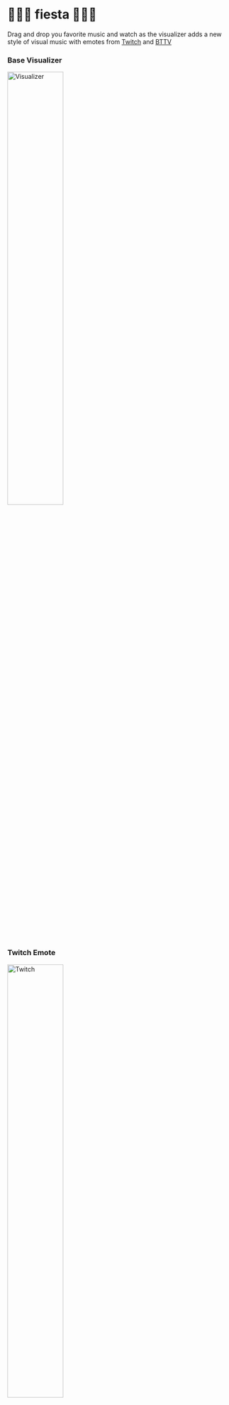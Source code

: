 # 🎉🎉🎉 fiesta 🎉🎉🎉




Drag and drop you favorite music and watch as the visualizer adds a new style of visual music with emotes from [Twitch](https://www.twitch.tv) and [BTTV](https://nightdev.com/betterttv/)

### Base Visualizer
<img src="https://cloud.githubusercontent.com/assets/8808097/17151611/df9d6b20-5339-11e6-9ef5-704743648bb4.png" alt="Visualizer" width="50%" height="50%">

### Twitch Emote
<img src="https://cloud.githubusercontent.com/assets/8808097/17151613/dfa5d83c-5339-11e6-86b0-adc107cbd203.png" alt="Twitch" width="50%" height="50%">

### BTTV Emote
<img src="https://cloud.githubusercontent.com/assets/8808097/17151612/dfa110ea-5339-11e6-99f8-c192fde7f6ed.png" alt="BTTV" width="50%" height="50%">


##*powered by* [dancer.js](https://github.com/jsantell/dancer.js)
